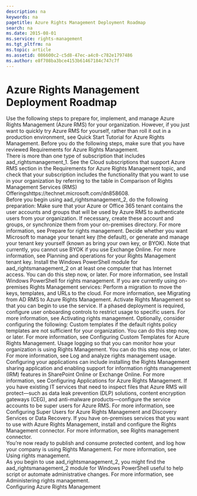 ```yaml
---
description: na
keywords: na
pagetitle: Azure Rights Management Deployment Roadmap
search: na
ms.date: 2015-08-01
ms.service: rights-management
ms.tgt_pltfrm: na
ms.topic: article
ms.assetid: 086600c2-c5d8-47ec-a4c0-c782e1797486
ms.author: e8f708ba3bce4153b61467184c747c7f
---
```

# Azure Rights Management Deployment Roadmap
<?xml version="1.0" encoding="utf-8"?>
<developerConceptualDocument xmlns="http://ddue.schemas.microsoft.com/authoring/2003/5" xmlns:xlink="http://www.w3.org/1999/xlink" xmlns:xsi="http://www.w3.org/2001/XMLSchema-instance" xsi:schemaLocation="http://ddue.schemas.microsoft.com/authoring/2003/5 http://dduestorage.blob.core.windows.net/ddueschema/developer.xsd">
  <introduction>
    <para>Use the following steps to prepare for, implement, and manage Azure Rights Management (Azure RMS) for your organization.</para>
    <para>However, if you just want to quickly try Azure RMS for yourself, rather than roll it out in a production environment, see <link xlink:href="1db923bf-7d19-4fdd-a413-bfeb58af5e03">Quick Start Tutorial for Azure Rights Management</link>.</para>
    <alert class="important">
      <para>Before you do the following steps, make sure that you have reviewed <link xlink:href="dc78321d-d759-4653-8818-80da74b6cdeb">Requirements for Azure Rights Management</link>.</para>
    </alert>
  </introduction>
  <section>
    <title>Step 1: Confirm that you have a subscription that includes Azure Rights Management</title>
    <content>
      <para>There is more than one type of subscription that includes <token>aad_rightsmanagement_1</token>. See the <link xlink:href="dc78321d-d759-4653-8818-80da74b6cdeb#BKMK_SupportedSubscriptions">Cloud subscriptions that support Azure RMS</link> section in the <link xlink:href="dc78321d-d759-4653-8818-80da74b6cdeb">Requirements for Azure Rights Management</link> topic, and check that your subscription includes the functionality that you want to use in your organization by referring to the table in <externalLink><linkText>Comparison of Rights Management Services (RMS) Offerings</linkText><linkUri>https://technet.microsoft.com/dn858608</linkUri></externalLink>. </para>
    </content>
  </section>
  <section>
    <title>Step 2: Prepare your tenant account to use Rights Management</title>
    <content>
      <para>Before you begin using <token>aad_rightsmanagement_2</token>, do the following preparation: </para>
      <list class="ordered">
        <listItem>
          <para>Make sure that your Azure or Office 365 tenant contains the user accounts and groups that will be used by Azure RMS to authenticate users from your organization. If necessary, create these account and groups, or synchronize them from your on-premises directory. For more information, see <link xlink:href="afbca2d6-32a7-4bda-8aaf-9f93f5da5abc">Prepare for rights management</link>.</para>
        </listItem>
        <listItem>
          <para>Decide whether you want Microsoft to manage your tenant key (the default), or generate and manage your tenant key yourself (known as bring your own key, or BYOK). Note that currently, you cannot use BYOK if you use Exchange Online. For more information, see <link xlink:href="f0d33c5f-a6a6-44a1-bdec-5be1bc8e1e14">Planning and operations for your Rights Management tenant key</link>.</para>
        </listItem>
        <listItem>
          <para>Install the Windows PowerShell module for <token>aad_rightsmanagement_2</token> on at least one computer that has Internet access. You can do this step now, or later. For more information, see <link xlink:href="0d665ed6-b1de-4d63-854a-bc57c1c49844">Install Windows PowerShell for rights management</link>.</para>
        </listItem>
        <listItem>
          <para>If you are currently using on-premises Rights Management services: Perform a migration to move the keys, templates, and URLs to the cloud. For more information, see <link xlink:href="828cf1f7-d0e7-4edf-8525-91896dbe3172">Migrating from AD RMS to Azure Rights Management</link>.</para>
        </listItem>
        <listItem>
          <para>Activate Rights Management so that you can begin to use the service. If a phased deployment is required, configure user onboarding controls to restrict usage to specific users. For more information, see <link xlink:href="f8707e01-b239-4d1a-a1ea-0d1cf9a8d214">Activating rights management</link>. </para>
        </listItem>
      </list>
      <para>Optionally, consider configuring the following: </para>
      <list class="bullet">
        <listItem>
          <para>Custom templates if the default rights policy templates are not sufficient for your organization. You can do this step now, or later. For more information, see <link xlink:href="1775d8d0-9a59-42c8-914f-ce285b71ac1c">Configuring Custom Templates for Azure Rights Management</link>.</para>
        </listItem>
        <listItem>
          <para>Usage logging so that you can monitor how your organization is using Rights Management. You can do this step now, or later. For more information, see <link xlink:href="a735f3f7-6eb2-4901-9084-8c3cd3a9087e">Log and analyze rights management usage</link>.</para>
        </listItem>
      </list>
    </content>
  </section>
  <section>
    <title>Step 3: Configure your applications and services for Rights Management</title>
    <content>
      <para>Configuring your applications can include installing the Rights Management sharing application and enabling support for information rights management (IRM) features in SharePoint Online or Exchange Online. For more information, see <link xlink:href="ea09cbc5-b98b-444e-8b60-5bc3cb199c36">Configuring Applications for Azure Rights Management</link>.</para>
      <para>If you have existing IT services that need to inspect files that Azure RMS will protect—such as data leak prevention (DLP) solutions, content encryption gateways (CEG), and anti-malware products—configure the service accounts to be super users for Azure RMS. For more information, see <link xlink:href="acb4c00b-d3a9-4d74-94fe-91eeb481f7e3">Configuring Super Users for Azure Rights Management and Discovery Services or Data Recovery</link>.</para>
      <para>If you have on-premises services that you want to use with Azure Rights Management, install and configure the Rights Management connector. For more information, see <link xlink:href="90e7e33f-9ecc-497b-89c5-09205ffc5066">Rights management connector</link>.</para>
    </content>
  </section>
  <section>
    <title>Step 4: Publish and consume rights-protected content </title>
    <content>
      <para>You’re now ready to publish and consume protected content, and log how your company is using Rights Management. For more information, see <link xlink:href="18564e4a-9364-4ed2-8f17-89d24fc0d878">Using rights management</link>.</para>
    </content>
  </section>
  <section>
    <title>Step 5: Administer Rights Management for your tenant account as needed</title>
    <content>
      <para>As you begin to use <token>aad_rightsmanagement_2</token>, you might find the <token>aad_rightsmanagement_2</token> module for Windows PowerShell useful to help script or automate administrative changes. For more information, see <link xlink:href="a890e04a-4b70-41b5-8d5f-3c210a669faa">Administering rights management</link>.</para>
    </content>
  </section>
  <relatedTopics>
    <link xlink:href="206a0bfe-0912-4e0e-aa15-484b000b264c">Configuring Azure Rights Management</link>
  </relatedTopics>
</developerConceptualDocument>
